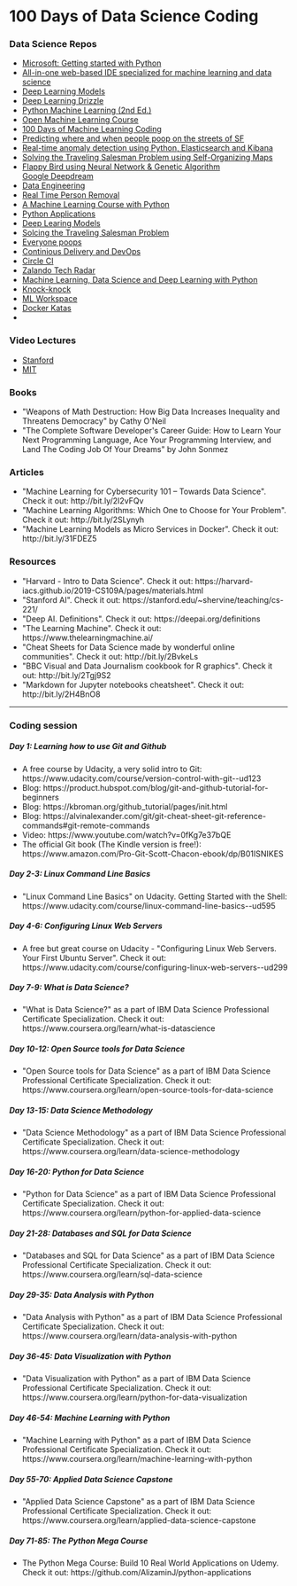 <h1> 100 Days of Data Science Coding </h1>
<h3>Data Science Repos </h3>
<ul>
  <li><a href="https://github.com/AlizaminJ/c9-python-getting-started">Microsoft: Getting started with Python</a></li>
  <li><a href="https://github.com/AlizaminJ/ml-workspace">All-in-one web-based IDE specialized for machine learning and data science</a>
  </li>
  <li><a href="https://github.com/AlizaminJ/deeplearning-models">Deep Learning Models</a></li>
  <li><a href="https://github.com/AlizaminJ/deep-learning-drizzle">Deep Learning Drizzle</a></li>
  <li><a href="https://github.com/AlizaminJ/python-machine-learning-book-2nd-edition">Python Machine Learning (2nd Ed.)</a></li>
  <li><a href="https://github.com/AlizaminJ/mlcourse.ai">Open Machine Learning Course</a></li>
  <li><a href="https://github.com/AlizaminJ/100-Days-Of-ML-Code">100 Days of Machine Learning Coding</a></li>
  <li><a href="https://github.com/AlizaminJ/everyone-poops">Predicting where and when people poop on the streets of SF</a></li>
  <li><a href="https://github.com/AlizaminJ/datastream.io">Real-time anomaly detection using Python, Elasticsearch and Kibana</a></li>
  <li><a href="https://github.com/AlizaminJ/som-tsp">Solving the Traveling Salesman Problem using Self-Organizing Maps</a></li>
  <li><a href="https://github.com/AlizaminJ/Machine-Learning-Flappy-Bird">Flappy Bird using Neural Network & Genetic Algorithm</a></li
  <li><a href="https://github.com/AlizaminJ/deepdream">Google Deepdream</a></li>
  <li><a href="https://github.com/AlizaminJ/Data-Engineering">Data Engineering</a></li>
  <li><a href="https://github.com/AlizaminJ/Real-Time-Person-Removal">Real Time Person Removal</a></li>
  <li><a href="https://github.com/AlizaminJ/machine-learning-course">A Machine Learning Course with Python</a></li>
  <li><a href="https://github.com/AlizaminJ/python-applications">Python Applications</a></li>
  <li><a href="https://github.com/AlizaminJ/deeplearning-models">Deep Learing Models</a></li>
  <li><a href="https://github.com/AlizaminJ/som-tsp">Solcing the Traveling Salesman Problem</a></li>
  <li><a href="https://github.com/AlizaminJ/everyone-poops">Everyone poops</a></li>
  <li><a href="https://github.com/AlizaminJ/ca-project">Continious Delivery and DevOps</a></li>
  <li><a href="https://github.com/AlizaminJ/circle-ci-workshop">Circle CI</a></li>
  <li><a href="https://github.com/AlizaminJ/tech-radar">Zalando Tech Radar</a></li>
  <li><a href="https://github.com/AlizaminJ/ML-DS-DL-Python">Machine Learning, Data Science and Deep Learning with Python</a></li>
  <li><a href="https://github.com/AlizaminJ/knockknock">Knock-knock</a></li>
  <li><a href="https://github.com/AlizaminJ/ml-workspace">ML Workspace</a></li>
  <li><a href="https://github.com/AlizaminJ/docker-katas">Docker Katas</a></li>
  <li><a href=""></a></li>
</ul>

<h3>Video Lectures </h3>
<ul>
  <li><a href="https://www.youtube.com/user/stanfordonline/playlists">Stanford</a></li>
  <li><a href="https://www.youtube.com/user/MIT/playlists">MIT</a></li>
</ul>

<h3>Books </h3>
<ul>
  <li>
    "Weapons of Math Destruction: How Big Data Increases Inequality and Threatens Democracy" by Cathy O'Neil
  </li>
  <li>
    "The Complete Software Developer's Career Guide: How to Learn Your Next Programming Language, Ace Your Programming Interview, and Land The Coding Job Of Your Dreams" by John Sonmez
  </li>
</ul>
<h3>Articles</h3>
<ul>
  <li>
    "Machine Learning for Cybersecurity 101 – Towards Data Science". Check it out: http://bit.ly/2I2vFQv
  </li>
 <li>
    "Machine Learning Algorithms: Which One to Choose for Your Problem". Check it out: http://bit.ly/2SLynyh
  </li>
   <li>
    "Machine Learning Models as Micro Services in Docker". Check it out: http://bit.ly/31FDEZ5
  </li>
</ul>

<h3>Resources</h3>
<ul>
  <li>    "Harvard - Intro to Data Science". Check it out: https://harvard-iacs.github.io/2019-CS109A/pages/materials.html</li>
  <li>    "Stanford AI". Check it out: https://stanford.edu/~shervine/teaching/cs-221/</li>
  <li>    "Deep AI. Definitions". Check it out: https://deepai.org/definitions  </li>
  <li>    "The Learning Machine". Check it out: https://www.thelearningmachine.ai/  </li>
  <li>    "Cheat Sheets for Data Science made by wonderful online communities". Check it out: http://bit.ly/2BvkeLs  </li>
  <li>    "BBC Visual and Data Journalism cookbook for R graphics". Check it out: http://bit.ly/2Tgj9S2  </li>
  <li>   "Markdown for Jupyter notebooks cheatsheet". Check it out: http://bit.ly/2H4BnO8    </li>
</ul>
<hr>

<h3>Coding session</h3>
<h5> Day 1: Learning how to use Git and Github</h5>
<ul>
<li> A free course by Udacity, a very solid intro to Git: https://www.udacity.com/course/version-control-with-git--ud123 </li> 
<li> Blog: https://product.hubspot.com/blog/git-and-github-tutorial-for-beginners </li>
<li> Blog: https://kbroman.org/github_tutorial/pages/init.html </li>
<li> Blog: https://alvinalexander.com/git/git-cheat-sheet-git-reference-commands#git-remote-commands </li>
<li> Video: https://www.youtube.com/watch?v=0fKg7e37bQE </li>
<li> The official Git book (The Kindle version is free!): https://www.amazon.com/Pro-Git-Scott-Chacon-ebook/dp/B01ISNIKES </li>
</ul>

<h5> Day 2-3: Linux Command Line Basics </h5>
<ul>
<li>"Linux Command Line Basics" on Udacity. Getting Started with the Shell: https://www.udacity.com/course/linux-command-line-basics--ud595</li>
</ul>

<h5> Day 4-6: Configuring Linux Web Servers </h5>
<ul>
<li>
A free but great course on Udacity - "Configuring Linux Web Servers. Your First Ubuntu Server". Check it out: https://www.udacity.com/course/configuring-linux-web-servers--ud299
</li>
</ul>

<h5> Day 7-9: What is Data Science? </h5>
<ul>
<li>
"What is Data Science?" as a part of  IBM Data Science Professional Certificate Specialization. Check it out: https://www.coursera.org/learn/what-is-datascience
</li>
</ul>

<h5> Day 10-12: Open Source tools for Data Science </h5>
<ul>
<li>
"Open Source tools for Data Science" as a part of  IBM Data Science Professional Certificate Specialization. Check it out: https://www.coursera.org/learn/open-source-tools-for-data-science
</li>
</ul>
 
<h5> Day 13-15: Data Science Methodology </h5>
<ul>
<li>
"Data Science Methodology" as a part of  IBM Data Science Professional Certificate Specialization. Check it out: https://www.coursera.org/learn/data-science-methodology
</li>
</ul>

<h5> Day 16-20: Python for Data Science </h5> 
<ul>
<li>
"Python for Data Science" as a part of IBM Data Science Professional Certificate Specialization. Check it out: https://www.coursera.org/learn/python-for-applied-data-science
</li>
</ul>

<h5> Day 21-28: Databases and SQL for Data Science</h5>
<ul>
<li>
"Databases and SQL for Data Science" as a part of IBM Data Science Professional Certificate Specialization. Check it out: https://www.coursera.org/learn/sql-data-science
</li>
</ul>

<h5> Day 29-35: Data Analysis with Python </h5> 
<ul>
<li>
"Data Analysis with Python" as a part of IBM Data Science Professional Certificate Specialization. 
Check it out: https://www.coursera.org/learn/data-analysis-with-python
</li>
</ul>

<h5> Day 36-45: Data Visualization with Python </h5>
<ul>
<li>
"Data Visualization with Python" as a part of IBM Data Science Professional Certificate Specialization. 
Check it out: https://www.coursera.org/learn/python-for-data-visualization
</li>
</ul>

<h5> Day 46-54: Machine Learning with Python </h5>
<ul>
<li>
"Machine Learning with Python" as a part of IBM Data Science Professional Certificate Specialization. 
Check it out: https://www.coursera.org/learn/machine-learning-with-python
</li>
</ul>

<h5> Day 55-70: Applied Data Science Capstone </h5>
<ul>
<li>
"Applied Data Science Capstone" as a part of IBM Data Science Professional Certificate Specialization. 
Check it out: https://www.coursera.org/learn/applied-data-science-capstone
</li>
</ul>

<h5> Day 71-85: The Python Mega Course </h5>
<ul>
<li>
The Python Mega Course: Build 10 Real World Applications on Udemy. Check it out: https://github.com/AlizaminJ/python-applications
</li>
</ul>



